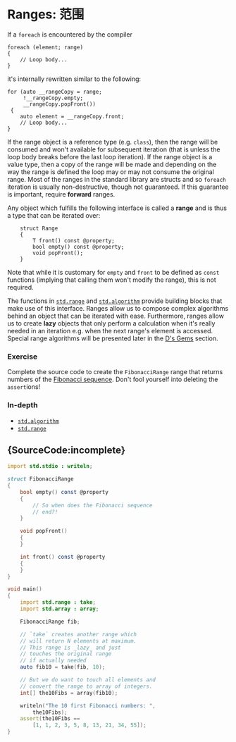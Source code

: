 # Ranges: 范围

If a `foreach` is encountered by the compiler

```
foreach (element; range)
{
    // Loop body...
}
```

it's internally rewritten similar to the following:

```
for (auto __rangeCopy = range;
     !__rangeCopy.empty;
     __rangeCopy.popFront())
 {
    auto element = __rangeCopy.front;
    // Loop body...
}
```

If the range object is a reference type (e.g. `class`), then the range will be
consumed and won't available for subsequent iteration (that is unless the
loop body breaks before the last loop iteration). If the range object is
a value type, then a copy of the range will be made and depending on the
way the range is defined the loop may or may not consume the original
range. Most of the ranges in the standard library are structs and so `foreach`
iteration is usually non-destructive, though not guaranteed. If this
guarantee is important, require **forward** ranges.

Any object which fulfills the following interface is called a **range**
and is thus a type that can be iterated over:

```
    struct Range
    {
        T front() const @property;
        bool empty() const @property;
        void popFront();
    }
 ```
Note that while it is customary for `empty` and `front` to be defined as `const`
functions (implying that calling them won't modify the range), this is not
required.

The functions in [`std.range`](http://dlang.org/phobos/std_range.html) and
[`std.algorithm`](http://dlang.org/phobos/std_algorithm.html) provide
building blocks that make use of this interface. Ranges allow us
to compose complex algorithms behind an object that
can be iterated with ease. Furthermore, ranges allow us to create **lazy**
objects that only perform a calculation when it's really needed
in an iteration e.g. when the next range's element is accessed.
Special range algorithms will be presented later in the
[D's Gems](gems/range-algorithms) section.

### Exercise

Complete the source code to create the `FibonacciRange` range
that returns numbers of the
[Fibonacci sequence](https://en.wikipedia.org/wiki/Fibonacci_number).
Don't fool yourself into deleting the `assert`ions!

### In-depth

- [`std.algorithm`](http://dlang.org/phobos/std_algorithm.html)
- [`std.range`](http://dlang.org/phobos/std_range.html)

## {SourceCode:incomplete}

```d
import std.stdio : writeln;

struct FibonacciRange
{
    bool empty() const @property
    {
        // So when does the Fibonacci sequence
        // end?!
    }

    void popFront()
    {
    }

    int front() const @property
    {
    }
}

void main()
{
    import std.range : take;
    import std.array : array;

    FibonacciRange fib;

    // `take` creates another range which
    // will return N elements at maximum.
    // This range is _lazy_ and just
    // touches the original range
    // if actually needed
    auto fib10 = take(fib, 10);

    // But we do want to touch all elements and
    // convert the range to array of integers.
    int[] the10Fibs = array(fib10);

    writeln("The 10 first Fibonacci numbers: ",
        the10Fibs);
    assert(the10Fibs ==
        [1, 1, 2, 3, 5, 8, 13, 21, 34, 55]);
}
```
